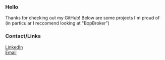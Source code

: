 ### Hello
Thanks for checking out my GitHub! Below are some projects I'm proud of (in particular I reccomend looking at "BopBroker")

### Contact/Links
[LinkedIn](https://www.linkedin.com/in/andy-ehrhardt/)                                                                                                                                        
[Email](andyehrhardt@gmail.com)





<!--
**AndyEhrhardt/andyehrhardt** is a ✨ _special_ ✨ repository because its `README.md` (this file) appears on your GitHub profile.

Here are some ideas to get you started:

- 🔭 I’m currently working on ...
- 🌱 I’m currently learning ...
- 👯 I’m looking to collaborate on ...
- 🤔 I’m looking for help with ...
- 💬 Ask me about ...
- 📫 How to reach me: ...
- 😄 Pronouns: ...
- ⚡ Fun fact: ...
-->
